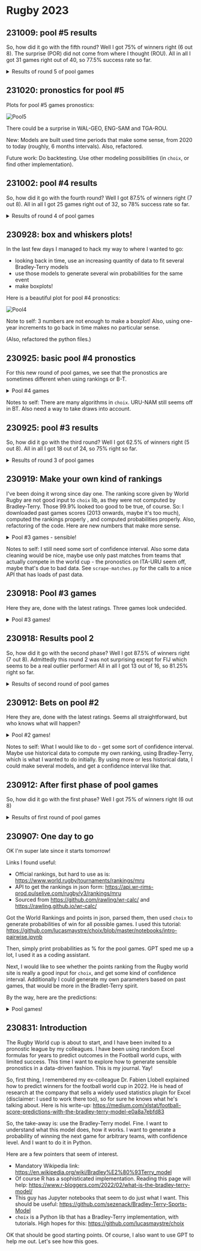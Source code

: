 # Rugby 2023

## 231009: pool #5 results

So, how did it go with the fifth round? Well I got 75% of winners right (6 out 8). The surprise (POR) did not come from where I thought (ROU).
All in all I got 31 games right out of 40, so 77.5% success rate so far.

<details>
 <summary>Results of round 5 of pool games</summary>

My bets are in bold.

| Team 1 | Team 2 | Winner | 1 if the bet is right |
|--|--|--|--|
|**NZL** |URU| **NZL**|1|
|**FRA** |ITA |**FRA**|1|
|**WAL** |GEO |**WAL**|1|
|**ENG** |SAM |**ENG**|1|
|**IRE** |SCO |**IRE**|1|
|JPN |**ARG** |**ARG**|1|
|TGA |**ROU** |**TGA**|0|
|**FIJ** |POR |**POR**|0|

</details>


## 231020: pronostics for pool #5

Plots for pool #5 games pronostics:

![Pool5](boxplots/_p5_whisk-2019-12-31-2023-12-31.png)

There could be a surprise in WAL-GEO, ENG-SAM and TGA-ROU.

New: Models are built used time periods that make some sense, from 2020 to today (roughly, 6 months intervals). Also, refactored.

Future work: Do backtesting. Use other modeling possibilities (in `choix`, or find other implementation).

## 231002: pool #4 results

So, how did it go with the fourth round? Well I got 87.5% of winners right (7 out 8).
All in all I got 25 games right out of 32, so 78% success rate so far.

<details>
 <summary>Results of round 4 of pool games</summary>

My bets are in bold.

| Team 1 | Team 2 | Winner | 1 if the bet is right |
|--|--|--|--|
|**URU** |NAM| **URU**|1|
|JAP |**SAM** |**JAP**|0|
|**NZL** |ITA |**NZL**|1|
|**ARG** |CHI |**ARG**|1|
|**FIJ** |GEO |**FIJ**|1|
|**SCO** |ROM |**SCO**|1|
|**AUS** |POR |**AUS**|1|
|**RSA** |TGA |**RSA**|1|

</details>


## 230928: box and whiskers plots!

In the last few days I managed to hack my way to where I wanted to go:

- looking back in time, use an increasing quantity of data to fit several Bradley-Terry models
- use those models to generate several win probabilities for the same event
- make boxplots!

Here is a beautiful plot for pool #4 pronostics:

![Pool4](boxplots/_p4_whisk-2021-2023.png)

Note to self: 3 numbers are not enough to make a boxplot! Also, using one-year increments to go back in time makes no particular sense.

(Also, refactored the python files.)

## 230925: basic pool #4 pronostics

For this new round of pool games, we see that the pronostics are sometimes different when using rankings or B-T.

<details>
 <summary>Pool #4 games</summary>

```
** FROM RATINGS **
URU 99.1% -- NAM 0.8%
JPN 23.2% -- SAM 76.7%
NZL 99.9% -- ITA 0.0%
ARG 99.9% -- CHI 0.0%
FIJ 99.9% -- GEO 0.0%
SCO 99.9% -- ROU 0.0%
AUS 99.8% -- POR 0.1%
RSA 99.9% -- TGA 0.0%
** FROM BRADLEY-TERRY **
URU 43.2% -- NAM 56.7%
JPN 61.9% -- SAM 38.0%
NZL 91.7% -- ITA 8.2%
ARG 83.6% -- CHI 16.3%
FIJ 49.5% -- GEO 50.4%
SCO 59.2% -- ROU 40.7%
AUS 80.7% -- POR 19.2%
RSA 83.7% -- TGA 16.2%
```
</details>

Notes to self: There are many algorithms in `choix`. URU-NAM still seems off in BT. Also need a way to take draws into account.

## 230925: pool #3 results

So, how did it go with the third round? Well I got 62.5% of winners right (5 out 8). 
All in all I got 18 out of 24, so 75% right so far.

<details>
 <summary>Results of round 3 of pool games</summary>

My bets are in bold.

| Team 1 | Team 2 | Winner | 1 if the bet is right |
|--|--|--|--|
|**ITA** |URU| **ITA**|1|
|**FRA** |NAM |**FRA**|1|
|**ARG** |SAM |**ARG**|1|
|**GEO** |POR |**POR**|0|
|**ENG** |CHI |**ENG**|1|
|**RSA** |IRE |**IRE**|0|
|**SCO** |TGA |**SCO**|1|
|WAL |**AUS** |**WAL**|0|

</details>

## 230919: Make your own kind of rankings
I've been doing it wrong since day one. The ranking score given by World Rugby are not good input to `choix` lib, as they were not computed by Bradley-Terry.
Those 99.9% looked too good to be true, of course. So: I downloaded past games scores (2013 onwards, maybe it's too much), computed the rankings properly , and computed probabilities properly. Also, refactoring of the code. Here are new numbers that make more sense.

<details>
 <summary>Pool #3 games - sensible!</summary>

```
ITA 49.8% -- URU 50.1%
FRA 74.9% -- NAM 25.0%
ARG 62.5% -- SAM 37.4%
GEO 72.7% -- POR 27.2%
ENG 93.1% -- CHI 6.8%
RSA 50.5% -- IRE 49.4%
SCO 71.2% -- TGA 28.7%
WAL 45.7% -- AUS 54.2%
```

</details>

Notes to self: I still need some sort of confidence interval. Also some data cleaning would be nice, maybe use only past matches from teams that actually compete in the world cup - the pronostics on ITA-URU seem off, maybe that's due to bad data. See `scrape-matches.py` for the calls to a nice API that has loads of past data.

## 230918: Pool #3 games

Here they are, done with the latest ratings. Three games look undecided.

<details>
 <summary>Pool #3 games!</summary>

```
ITA 99.9% -- URU 0.0%
FRA 99.9% -- NAM 0.0%
ARG 80.1% -- SAM 19.8%
GEO 99.6% -- POR 0.3%
ENG 99.9% -- CHI 0.0%
RSA 46.1% -- IRE 53.8%
SCO 99.9% -- TGA 0.0%
WAL 84.0% -- AUS 15.9%
```

</details>

## 230918: Results pool 2
So, how did it go with the second  phase? Well I got 87.5% of winners right (7 out 8). Admittedly this round 2 was not surprising except for FIJ which seems to be a real outlier performer! All in all I got 13 out of 16, so 81.25% right so far.

<details>
 <summary>Results of second round of pool games</summary>

My bets are in bold.

| Team 1 | Team 2 | Winner | 1 if the bet is right |
|--|--|--|--|
|**FRA** |URU| **FRA**|1|
|**NZL** |NAM |**NZL**|1|
|**SAM** |CHI |**SAM**|1|
|**WAL** |POR |**WAL**|1|
|**IRE** |TGA |**IRE**|1|
|**RSA** |ROU |**RSA**|1|
|**AUS** |FIJ |**FIJ**|0|
|**ENG** |JPN |**ENG**|1|

</details>

## 230912: Bets on pool #2

Here they are, done with the latest ratings. Seems all straightforward, but who knows what will happen?

<details>
 <summary>Pool #2 games!</summary>
 
```
FRA 99.9% -- URU 0.0%
NZL 99.9% -- NAM 0.0%
SAM 99.9% -- CHI 0.0%
WAL 99.9% -- POR 0.0%
IRE 99.9% -- TGA 0.0%
RSA 99.9% -- ROU 0.0%
AUS 98.0% -- FIJ 1.9%
ENG 99.9% -- JPN 0.0%
```

</details>

Notes to self: What I would like to do - get some sort of confidence interval. Maybe use historical data to compute my own ranking, using Bradley-Terry, which is what I wanted to do initially. By using more or less historical data, I could make several models, and get a confidence interval like that.

## 230912: After first phase of pool games
So, how did it go with the first phase? Well I got 75% of winners right (6 out 8)

<details>
 <summary>Results of first round of pool games</summary>

My bets are in bold.

| Team 1 | Team 2 | Winner | 1 if the bet is right |
|--|--|--|--|
|**FRA** |NZL| **FRA**|1|
|**ITA** |NAM |**ITA**|1|
|**IRE** |ROU |**IRE**|1|
|**AUS** |GEO |**AUS**|1|
|ENG |**ARG** |**ENG**|0|
|**RSA** |SCO |**RSA**|1|
|WAL |**FIJ** |**WAL**|0|
|**JPN** |CHI |**JPN**|1|

</details>

## 230907: One day to go

OK I'm super late since it starts tomorrow!

Links I found useful:
- Official rankings, but hard to use as is: https://www.world.rugby/tournaments/rankings/mru
- API to get the rankings in json form: https://api.wr-rims-prod.pulselive.com/rugby/v3/rankings/mru
- Sourced from https://github.com/rawling/wr-calc/ and https://rawling.github.io/wr-calc/


Got the World Rankings and points in json, parsed them, then used `choix` to generate probabilities of win for all possible games. I used this tutorial: https://github.com/lucasmaystre/choix/blob/master/notebooks/intro-pairwise.ipynb

Then, simply print probabilities as % for the pool games.
GPT sped me up a lot, I used it as a coding assistant.

Next, I would like to see whether the points ranking from the Rugby world site is really a good input for `choix`, and get some kind of confidence interval. Additionally I could generate my own parameters based on past games, that would be more in the Bradlet-Terry spirit.

By the way, here are the predictions: 

<details>
 <summary>Pool games!</summary>
 
```
FRA 54.1% -- NZL 45.8%
ITA 99.9% -- NAM 0.0%
IRE 99.9% -- ROU 0.0%
AUS 97.4% -- GEO 2.5%
ENG 28.6% -- ARG 71.3%
RSA 99.9% -- SCO 0.0%
WAL 11.6% -- FIJ 88.3%
JPN 99.9% -- CHI 0.0%
FRA 99.9% -- URU 0.0%
NZL 99.9% -- NAM 0.0%
IRE 99.9% -- TGA 0.0%
WAL 99.9% -- POR 0.0%
SAM 99.9% -- CHI 0.0%
RSA 99.9% -- ROU 0.0%
AUS 39.8% -- FIJ 60.1%
ENG 99.8% -- JPN 0.1%
ITA 99.9% -- URU 0.0%
FRA 99.9% -- NAM 0.0%
ARG 99.0% -- SAM 0.9%
RSA 32.2% -- IRE 67.7%
GEO 99.9% -- POR 0.0%
ENG 99.9% -- CHI 0.0%
SCO 99.9% -- TGA 0.0%
WAL 16.6% -- AUS 83.3%
URU 99.3% -- NAM 0.6%
JPN 5.2% -- SAM 94.7%
NZL 99.9% -- ITA 0.0%
SCO 99.9% -- ROU 0.0%
FIJ 98.2% -- GEO 1.7%
ARG 99.9% -- CHI 0.0%
AUS 99.9% -- POR 0.0%
NZL 99.9% -- URU 0.0%
FRA 99.9% -- ITA 0.0%
IRE 99.9% -- SCO 0.0%
WAL 88.3% -- GEO 11.6%
ENG 97.7% -- SAM 2.2%
TGA 99.6% -- ROU 0.3%
FIJ 99.9% -- POR 0.0%
JPN 0.0% -- ARG 99.9%
```

</details>

## 230831: Introduction

The Rugby World cup is about to start, and I have been invited to a pronostic league by my colleagues.
I have been using random Excel formulas for years to predict outcomes in the Football world cups, with limited success.
This time I want to explore how to generate sensible pronostics in a data-driven fashion. This is my journal. Yay!

So, first thing, I remembered my ex-colleague Dr. Fabien Llobell explained how to predict winners for the football world cup in 2022.
He is head of research at the company that sells a widely used statistics plugin for Excel (disclaimer: I used to work there too), so for sure he knows what he's talking about. Here is his write-up: https://medium.com/xlstat/football-score-predictions-with-the-bradley-terry-model-e0a8a7ebfd83

So, the take-away is: use the Bradley-Terry model. Fine. I want to understand what this model does, how it works. I want to generate a probability of winning the next game for arbitrary teams, with confidence level. And I want to do it in Python.

Here are a few pointers that seem of interest.

- Mandatory Wikipedia link: https://en.wikipedia.org/wiki/Bradley%E2%80%93Terry_model
- Of course R has a sophisticated implementation. Reading this page will help: https://www.r-bloggers.com/2022/02/what-is-the-bradley-terry-model/
- This guy has Jupyter notebooks that seem to do just what I want. This should be useful: https://github.com/sezenack/Bradley-Terry-Sports-Model
- `choix` is a Python lib that has a Bradley-Terry implementation, with tutorials. High hopes for this: https://github.com/lucasmaystre/choix

OK that should be good starting points. Of course, I also want to use GPT to help me out. Let's see how this goes.
